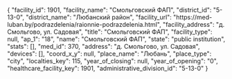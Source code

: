 {
    "facility_id": 1901,
    "facility_name": "Смольговский ФАП",
    "district_id": "5-13-0",
    "district_name": "Любанский район",
    "facility_url": "https:\/\/med-luban.by\/podrazdelenia\/raionnie-podrazdelenia.html",
    "facility_address": "д. Смольгово, ул. Садовая",
    "title": "Смольговский ФАП",
    "facility_type": null,
    "ap_1": "18",
    "name": "Смольговский ФАП",
    "state": "public institution",
    "stats": [],
    "med_id": 370,
    "address": "д. Смольгово, ул. Садовая",
    "devices": [],
    "coord_x_y": null,
    "place_name": "Любань",
    "place_type": "city",
    "localties_key": 115,
    "year_of_closing": null,
    "year_of_opening": "0",
    "healthcare_facility_key": 1901,
    "administrative_division_id": "5-13-0"
}